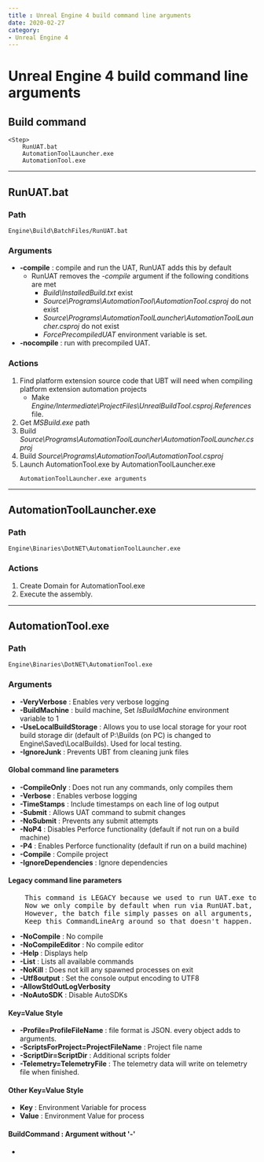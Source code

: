 ```yaml
---
title : Unreal Engine 4 build command line arguments
date: 2020-02-27
category:
- Unreal Engine 4
---
```


# Unreal Engine 4 build command line arguments

## Build command
	<Step>
		RunUAT.bat
		AutomationToolLauncher.exe
		AutomationTool.exe 

---
## RunUAT.bat

### Path
	Engine\Build\BatchFiles/RunUAT.bat

### Arguments
- **-compile** : compile and run the UAT, RunUAT adds this by default
	- RunUAT removes the *-compile*  argument if the following conditions are met
		- *Build\InstalledBuild.txt* exist
		- *Source\Programs\AutomationTool\AutomationTool.csproj*  do not exist
		- *Source\Programs\AutomationToolLauncher\AutomationToolLauncher.csproj* do not exist
		- *ForcePrecompiledUAT* environment variable is set.
- **-nocompile** : run with precompiled UAT.

### Actions
1. Find platform extension source code that UBT will need when compiling platform extension automation projects
	- Make *Engine/Intermediate\ProjectFiles\UnrealBuildTool.csproj.References* file.
2. Get *MSBuild.exe* path
3. Build *Source\Programs\AutomationToolLauncher\AutomationToolLauncher.csproj*
4. Build *Source\Programs\AutomationTool\AutomationTool.csproj*
5. Launch AutomationTool.exe by AutomationToolLauncher.exe
	```
	AutomationToolLauncher.exe arguments
	```

---
## AutomationToolLauncher.exe

### Path
	Engine\Binaries\DotNET\AutomationToolLauncher.exe
	
### Actions
1. Create Domain for AutomationTool.exe
2. Execute the assembly.

---
## AutomationTool.exe

### Path
	Engine\Binaries\DotNET\AutomationTool.exe
	
### Arguments
- **-VeryVerbose** : Enables very verbose logging
- **-BuildMachine** : build machine, Set *IsBuildMachine* environment variable to 1
- **-UseLocalBuildStorage** : Allows you to use local storage for your root build storage dir (default of P:\Builds (on PC) is changed to Engine\Saved\LocalBuilds). Used for local testing.
- **-IgnoreJunk** : Prevents UBT from cleaning junk files

#### Global  command line parameters
- **-CompileOnly** : Does not run any commands, only compiles them
- **-Verbose** : Enables verbose logging
- **-TimeStamps** : Include timestamps on each line of log output
- **-Submit** : Allows UAT command to submit changes
- **-NoSubmit** : Prevents any submit attempts
- **-NoP4** : Disables Perforce functionality (default if not run on a build machine)
- **-P4** : Enables Perforce functionality (default if run on a build machine)
- **-Compile** : Compile project
- **-IgnoreDependencies** : Ignore dependencies

#### Legacy command line parameters
<pre>
	This command is LEGACY because we used to run UAT.exe to compile scripts by default.
	Now we only compile by default when run via RunUAT.bat, which still understands -nocompile.
	However, the batch file simply passes on all arguments, so UAT will choke when encountering -nocompile.
	Keep this CommandLineArg around so that doesn't happen.
</pre>
- **-NoCompile** : No compile
- **-NoCompileEditor** : No compile editor
- **-Help** : Displays help
- **-List** : Lists all available commands
- **-NoKill** : Does not kill any spawned processes on exit
- **-Utf8output** : Set the console output encoding to UTF8
- **-AllowStdOutLogVerbosity**
- **-NoAutoSDK** : Disable AutoSDKs

#### Key=Value Style
- **-Profile=ProfileFileName** : file format is JSON. every object adds to arguments.
- **-ScriptsForProject=ProjectFileName** : Project file name
- **-ScriptDir=ScriptDir** : Additional scripts folder
- **-Telemetry=TelemetryFile** : The telemetry data will write on telemetry file when finished. 

#### Other Key=Value Style
- **Key** : Environment Variable for process
- **Value** : Environment Value for process

#### BuildCommand : Argument without '-'
- 